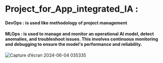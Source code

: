 # Project_for_App_integrated_IA :
#### DevOps : is used like methodology of project management
#### MLOps : is used to manage and monitor an operational AI model, detect anomalies, and troubleshoot issues. This involves continuous monitoring and debugging to ensure the model's performance and reliability.

![Capture d’écran 2024-06-04 035335](https://github.com/GDIATTA/Project_for_-App_integrated_IA/assets/147615966/4a93f02f-035f-4f2a-99b7-89d4476eeadd)
